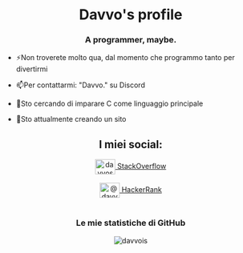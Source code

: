 <h1 align="center">Davvo's profile</h1>
<h3 align="center">A programmer, maybe.</h3>

- ⚡Non troverete molto qua, dal momento che programmo tanto per divertirmi

- 📫Per contattarmi: "Davvo." su Discord

- 🔭Sto cercando di imparare C come linguaggio principale

- 💬Sto attualmente creando un sito

<h2 align="center">I miei social:</h2>
<p align="center">
<a href="https://stackoverflow.com/users/20153308/davvoss" target="blank"><img target="blank" align="center" src="https://raw.githubusercontent.com/rahuldkjain/github-profile-readme-generator/master/src/images/icons/Social/stack-overflow.svg" alt="davvoss" height="30" width="40" /> StackOverflow</a> </br></br>
<a href="https://www.hackerrank.com/davvos" target="blank"><img align="center" target="blank" src="https://raw.githubusercontent.com/rahuldkjain/github-profile-readme-generator/master/src/images/icons/Social/hackerrank.svg" alt="@davvos" height="30" width="40" /> HackerRank</a> </br></br>
</p>

<!-- <h2 align="left">Le mie Skills</h2>
<p align="left"> 
<a target="blank" href="https://en.wikipedia.org/wiki/C_(programming_language)" target="_blank" rel="noreferrer" class="C"> <img src="https://raw.githubusercontent.com/devicons/devicon/master/icons/c/c-original.svg" alt="c" width="40" height="40"/>            </a>
<a target="blank" href="https://en.wikipedia.org/wiki/CSS" target="_blank" rel="noreferrer" class="CSS"> <img src="https://raw.githubusercontent.com/devicons/devicon/master/icons/css3/css3-original-wordmark.svg" alt="css3" width="40" height="40"/>            </a>
<a target="blank" href="https://en.wikipedia.org/wiki/HTML5" target="_blank" rel="noreferrer" class="HTML"> <img src="https://raw.githubusercontent.com/devicons/devicon/master/icons/html5/html5-original-wordmark.svg" alt="html5" width="40" height="40"/>            </a>
<a target="blank" href="https://en.wikipedia.org/wiki/Java_(programming_language)" target="_blank" rel="noreferrer" class="Java"> <img src="https://raw.githubusercontent.com/devicons/devicon/master/icons/java/java-original.svg" alt="java" width="40" height="40"/>            </a>
<a target="blank" href="https://en.wikipedia.org/wiki/Python_(programming_language)" target="_blank" rel="noreferrer" class="Python"> <img src="https://raw.githubusercontent.com/devicons/devicon/master/icons/python/python-original.svg" alt="python" width="40" height="40"/></a>            </p> -->

<h3 align="center">Le mie statistiche di GitHub</h3>
<p align="center"><img align="center" src="https://github-readme-stats.vercel.app/api/top-langs?username=davvois&show_icons=true&locale=en&layout=compact" alt="davvois" /></p>
